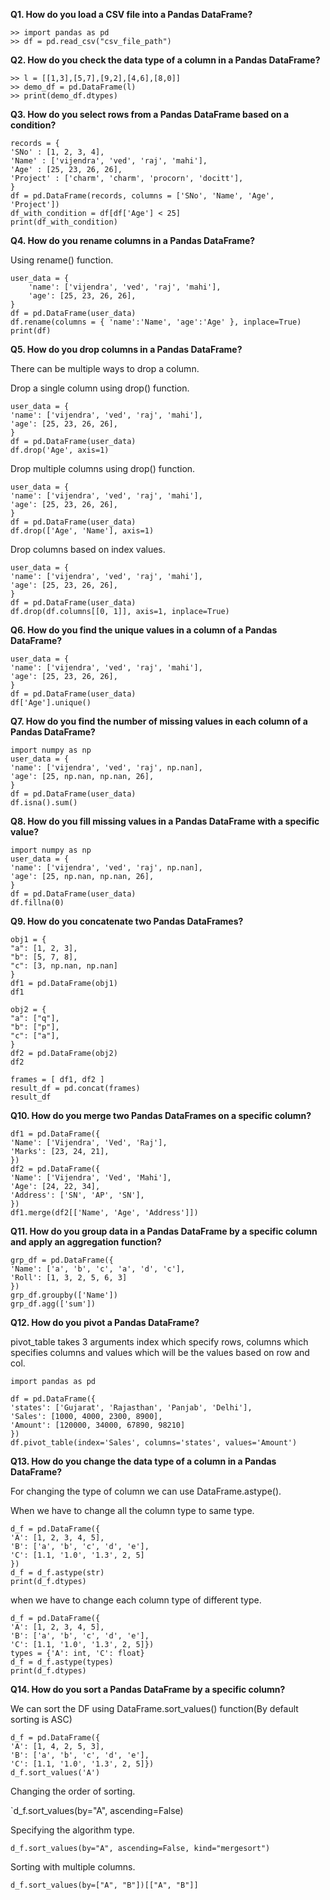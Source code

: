 **Q1. How do you load a CSV file into a Pandas DataFrame?**

	>> import pandas as pd
	>> df = pd.read_csv("csv_file_path")
	
**Q2. How do you check the data type of a column in a Pandas DataFrame?**

	>> l = [[1,3],[5,7],[9,2],[4,6],[8,0]]
	>> demo_df = pd.DataFrame(l)
	>> print(demo_df.dtypes)
	
**Q3. How do you select rows from a Pandas DataFrame based on a condition?**

	records = {
    'SNo' : [1, 2, 3, 4],
    'Name' : ['vijendra', 'ved', 'raj', 'mahi'],
    'Age' : [25, 23, 26, 26],
    'Project' : ['charm', 'charm', 'procorn', 'docitt'],
	}
	df = pd.DataFrame(records, columns = ['SNo', 'Name', 'Age', 'Project'])
	df_with_condition = df[df['Age'] < 25]
	print(df_with_condition)
	
**Q4. How do you rename columns in a Pandas DataFrame?**

Using rename() function.
	
	user_data = {
		'name': ['vijendra', 'ved', 'raj', 'mahi'],
		'age': [25, 23, 26, 26],
	}
	df = pd.DataFrame(user_data)
	df.rename(columns = { 'name':'Name', 'age':'Age' }, inplace=True)
	print(df)
	
**Q5. How do you drop columns in a Pandas DataFrame?**

There can be multiple ways to drop a column.

Drop a single column using drop() function.
	
	user_data = {
    'name': ['vijendra', 'ved', 'raj', 'mahi'],
    'age': [25, 23, 26, 26],
	}	
	df = pd.DataFrame(user_data)
	df.drop('Age', axis=1)
	
Drop multiple columns using drop() function.

	user_data = {
    'name': ['vijendra', 'ved', 'raj', 'mahi'],
    'age': [25, 23, 26, 26],
	}	
	df = pd.DataFrame(user_data)
	df.drop(['Age', 'Name'], axis=1)
	
Drop columns based on index values.

	user_data = {
    'name': ['vijendra', 'ved', 'raj', 'mahi'],
    'age': [25, 23, 26, 26],
	}	
	df = pd.DataFrame(user_data)
	df.drop(df.columns[[0, 1]], axis=1, inplace=True)
	
**Q6. How do you find the unique values in a column of a Pandas DataFrame?**

	user_data = {
    'name': ['vijendra', 'ved', 'raj', 'mahi'],
    'age': [25, 23, 26, 26],
	}	
	df = pd.DataFrame(user_data)
	df['Age'].unique()
	
**Q7. How do you find the number of missing values in each column of a Pandas DataFrame?**

	import numpy as np
	user_data = {
    'name': ['vijendra', 'ved', 'raj', np.nan],
    'age': [25, np.nan, np.nan, 26],
	}
	df = pd.DataFrame(user_data)
	df.isna().sum()
	
**Q8. How do you fill missing values in a Pandas DataFrame with a specific value?**

	import numpy as np
	user_data = {
    'name': ['vijendra', 'ved', 'raj', np.nan],
    'age': [25, np.nan, np.nan, 26],
	}
	df = pd.DataFrame(user_data)
	df.fillna(0)
	
**Q9. How do you concatenate two Pandas DataFrames?**	

	obj1 = {
    "a": [1, 2, 3],
    "b": [5, 7, 8],
    "c": [3, np.nan, np.nan]
	}
	df1 = pd.DataFrame(obj1)
	df1
	
	obj2 = {
    "a": ["q"],
    "b": ["p"],
    "c": ["a"],
	}
	df2 = pd.DataFrame(obj2)
	df2
	
	frames = [ df1, df2 ]
	result_df = pd.concat(frames)
	result_df
	
**Q10. How do you merge two Pandas DataFrames on a specific column?**

	df1 = pd.DataFrame({
    'Name': ['Vijendra', 'Ved', 'Raj'],
    'Marks': [23, 24, 21],
	})
	df2 = pd.DataFrame({
    'Name': ['Vijendra', 'Ved', 'Mahi'],
    'Age': [24, 22, 34],
    'Address': ['SN', 'AP', 'SN'],	
	})
	df1.merge(df2[['Name', 'Age', 'Address']])
	
**Q11. How do you group data in a Pandas DataFrame by a specific column and apply an aggregation function?**

	grp_df = pd.DataFrame({
    'Name': ['a', 'b', 'c', 'a', 'd', 'c'],
    'Roll': [1, 3, 2, 5, 6, 3]
	})
	grp_df.groupby(['Name'])
	grp_df.agg(['sum'])
	
**Q12. How do you pivot a Pandas DataFrame?**

pivot_table takes 3 arguments index which specify rows, columns which specifies columns and values which will be the values based on row and col. 

	import pandas as pd

	df = pd.DataFrame({
    'states': ['Gujarat', 'Rajasthan', 'Panjab', 'Delhi'],
    'Sales': [1000, 4000, 2300, 8900],
    'Amount': [120000, 34000, 67890, 98210]
	})
	df.pivot_table(index='Sales', columns='states', values='Amount')
	
**Q13. How do you change the data type of a column in a Pandas DataFrame?**

For changing the type of column we can use DataFrame.astype().
	
When we have to change all the column type to same type.
	
	d_f = pd.DataFrame({
    'A': [1, 2, 3, 4, 5],
    'B': ['a', 'b', 'c', 'd', 'e'],
    'C': [1.1, '1.0', '1.3', 2, 5]
	})
	d_f = d_f.astype(str)
	print(d_f.dtypes)

when we have to change each column type of different type.

	d_f = pd.DataFrame({
    'A': [1, 2, 3, 4, 5],
    'B': ['a', 'b', 'c', 'd', 'e'],
    'C': [1.1, '1.0', '1.3', 2, 5]})
	types = {'A': int, 'C': float}
	d_f = d_f.astype(types)
	print(d_f.dtypes)
	
**Q14. How do you sort a Pandas DataFrame by a specific column?**	
		
We can sort the DF using DataFrame.sort_values() function(By default sorting is ASC)

	d_f = pd.DataFrame({
    'A': [1, 4, 2, 5, 3],
    'B': ['a', 'b', 'c', 'd', 'e'],
    'C': [1.1, '1.0', '1.3', 2, 5]})
	d_f.sort_values('A')
	
Changing the order of sorting.

`d_f.sort_values(by="A", ascending=False)

Specifying the algorithm type.

	d_f.sort_values(by="A", ascending=False, kind="mergesort")
	
Sorting with multiple columns.

	d_f.sort_values(by=["A", "B"])[["A", "B"]]
